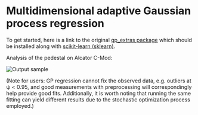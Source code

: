 # Multidimensional adaptive Gaussian process regression

To get started, here is a link to the original [gp_extras package](https://github.com/jmetzen/gp_extras) which should be installed along with [scikit-learn (sklearn)](https://github.com/scikit-learn/scikit-learn). 

Analysis of the pedestal on Alcator C-Mod:

![Output sample](https://github.com/AbhilashMathews/gp_extras_applications/blob/master/2D-GPR-1160718013.gif)

(Note for users: GP regression cannot fix the observed data, e.g. outliers at ψ < 0.95, and good measurements with preprocessing will correspondingly help provide good fits. Additionally, it is worth noting that running the same fitting can yield different results due to the stochastic optimization process employed.)

